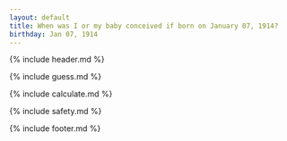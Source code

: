 ```yaml
---
layout: default
title: When was I or my baby conceived if born on January 07, 1914?
birthday: Jan 07, 1914
---
```


{% include header.md %}

{% include guess.md %}

{% include calculate.md %}

{% include safety.md %}

{% include footer.md %}



